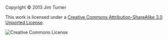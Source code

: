 Copyright © 2013 Jim Turner

This work is licensed under a [Creative Commons Attribution-ShareAlike 3.0
Unported License](http://creativecommons.org/licenses/by-sa/3.0/deed.en_US).

![Creative Commons License](http://i.creativecommons.org/l/by-sa/3.0/88x31.png)
